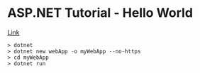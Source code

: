 # ASP.NET Tutorial - Hello World

[Link](https://dotnet.microsoft.com/learn/aspnet/hello-world-tutorial/install)

```
> dotnet
> dotnet new webApp -o myWebApp --no-https
> cd myWebApp
> dotnet run
```